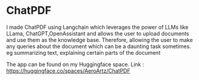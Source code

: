 # ChatPDF
I made ChatPDF using Langchain which leverages the power of LLMs like LLama, ChatGPT,OpenAssistant and allows the user to upload documents and use them as the knowledge base. Therefore, allowing the user to make any queries about the document which can be a daunting task sometimes. eg summarizing text, explaining certain parts of the document

The app can be found on my Huggingface space. Link : https://huggingface.co/spaces/AeroArtz/ChatPDF
